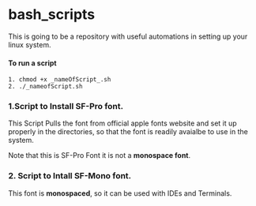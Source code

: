# bash_scripts
This is going to be a repository with useful automations in setting up your linux system.
#### To run a script
    1. chmod +x _nameOfScript_.sh
    2. ./_nameofScript.sh

 ### 1.Script to Install SF-Pro font.
 
 This Script Pulls the font from official apple fonts website and set it up properly in the directories, so that the font is     readily avaialbe to use in the system.
 
 Note that this is SF-Pro Font it is not a **monospace font**.
 
### 2. Script to Intall SF-Mono font.

This font is **monospaced**, so it can be used with IDEs and Terminals.
